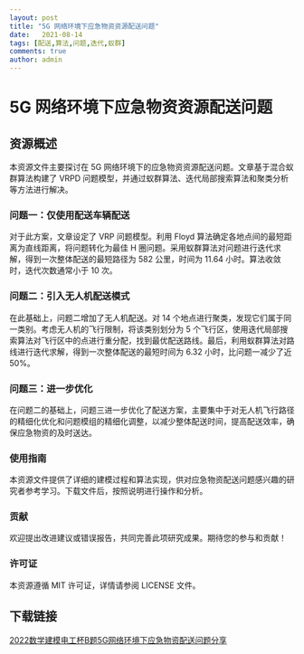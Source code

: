 ```yaml
---
layout: post
title: "5G 网络环境下应急物资资源配送问题"
date:   2021-08-14
tags: [配送,算法,问题,迭代,蚁群]
comments: true
author: admin
---
```

# 5G 网络环境下应急物资资源配送问题

## 资源概述

本资源文件主要探讨在 5G 网络环境下的应急物资资源配送问题。文章基于混合蚁群算法构建了 VRPD 问题模型，并通过蚁群算法、迭代局部搜索算法和聚类分析等方法进行解决。

### 问题一：仅使用配送车辆配送

对于此方案，文章设定了 VRP 问题模型。利用 Floyd 算法确定各地点间的最短距离为直线距离，将问题转化为最佳 H 圈问题。采用蚁群算法对问题进行迭代求解，得到一次整体配送的最短路径为 582 公里，时间为 11.64 小时。算法收敛时，迭代次数通常小于 10 次。

### 问题二：引入无人机配送模式

在此基础上，问题二增加了无人机配送。对 14 个地点进行聚类，发现它们属于同一类别。考虑无人机的飞行限制，将该类别划分为 5 个飞行区，使用迭代局部搜索算法对飞行区中的点进行重分配，找到最优配送路线。最后，利用蚁群算法对路线进行迭代求解，得到一次整体配送的最短时间为 6.32 小时，比问题一减少了近 50%。

### 问题三：进一步优化

在问题二的基础上，问题三进一步优化了配送方案，主要集中于对无人机飞行路径的精细化优化和问题模组的精细化调整，以减少整体配送时间，提高配送效率，确保应急物资的及时送达。

### 使用指南

本资源文件提供了详细的建模过程和算法实现，供对应急物资配送问题感兴趣的研究者参考学习。下载文件后，按照说明进行操作和分析。

### 贡献

欢迎提出改进建议或错误报告，共同完善此项研究成果。期待您的参与和贡献！

### 许可证

本资源遵循 MIT 许可证，详情请参阅 LICENSE 文件。

## 下载链接

[2022数学建模电工杯B题5G网络环境下应急物资配送问题分享](https://pan.quark.cn/s/02d2f66ae0f0)